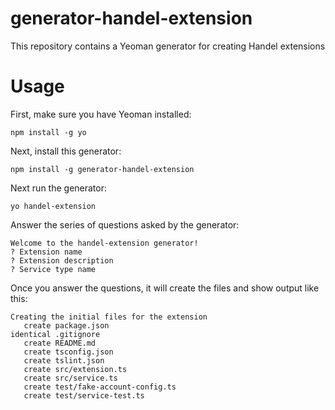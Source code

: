 # generator-handel-extension
This repository contains a Yeoman generator for creating Handel extensions

# Usage
First, make sure you have Yeoman installed:
```
npm install -g yo
```

Next, install this generator:
```
npm install -g generator-handel-extension
```

Next run the generator:
```
yo handel-extension
```

Answer the series of questions asked by the generator:
```
Welcome to the handel-extension generator!
? Extension name 
? Extension description
? Service type name
```

Once you answer the questions, it will create the files and show output like this:
```
Creating the initial files for the extension
   create package.json
identical .gitignore
   create README.md
   create tsconfig.json
   create tslint.json
   create src/extension.ts
   create src/service.ts
   create test/fake-account-config.ts
   create test/service-test.ts
```

